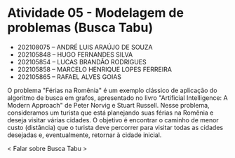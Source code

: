 # Atividade 05 - Modelagem de problemas (Busca Tabu)
- 202108075 – ANDRÉ LUIS ARAÚJO DE SOUZA<br>
- 202105848 – HUGO FERNANDES SILVA<br>
- 202105854 – LUCAS BRANDÃO RODRIGUES<br>
- 202105858 – MARCELO HENRIQUE LOPES FERREIRA<br>
- 202105865 – RAFAEL ALVES GOIAS<br>

O problema "Férias na Romênia" é um exemplo clássico de aplicação do algoritmo de busca em grafos, apresentado no livro "Artificial Intelligence: A Modern Approach" de Peter Norvig e Stuart Russell.
Nesse problema, consideramos um turista que está planejando suas férias na Romênia e deseja visitar várias cidades. O objetivo é encontrar o caminho de menor custo (distância) que o turista deve percorrer para visitar todas as cidades desejadas e, eventualmente, retornar à cidade inicial.

< Falar sobre Busca Tabu >
